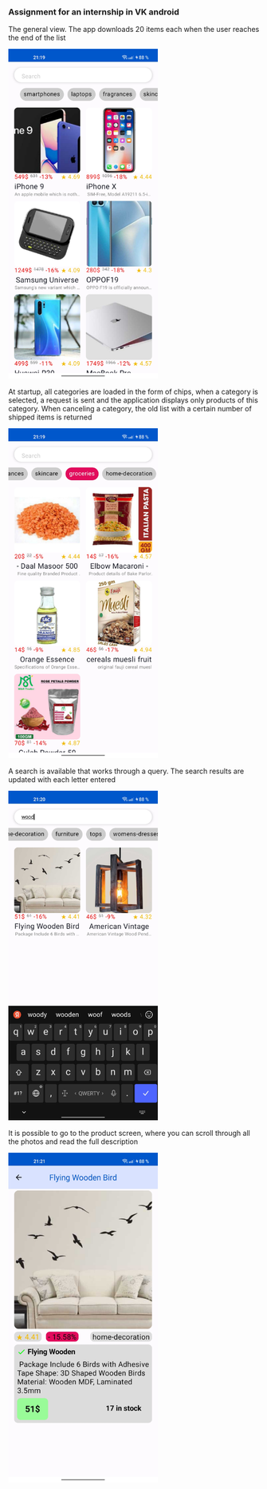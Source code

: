 ### Assignment for an internship in VK android

The general view. The app downloads 20 items each when the user reaches the end of the list

<img src="https://github.com/partko/VK-Android/blob/main/Screens/screen0.jpg" width="300" />

At startup, all categories are loaded in the form of chips, when a category is selected, a request is sent and the application displays only products of this category. When canceling a category, the old list with a certain number of shipped items is returned

<img src="https://github.com/partko/VK-Android/blob/main/Screens/screen1.jpg" width="300" />

A search is available that works through a query. The search results are updated with each letter entered

<img src="https://github.com/partko/VK-Android/blob/main/Screens/screen2.jpg" width="300" />

It is possible to go to the product screen, where you can scroll through all the photos and read the full description

<img src="https://github.com/partko/VK-Android/blob/main/Screens/screen3.jpg" width="300" />
